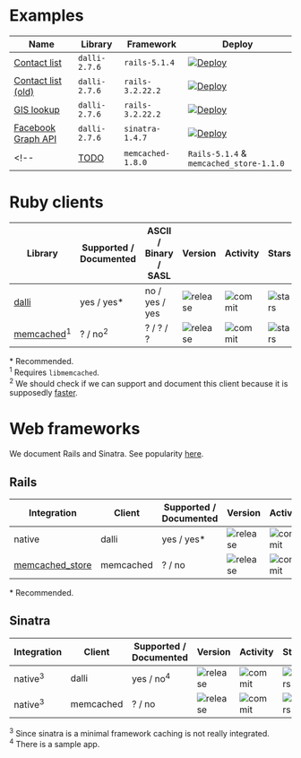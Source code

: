 # Examples

| Name | Library | Framework | Deploy |
| ---  | ---     | ---       | ---    |
| [Contact list](https://github.com/memcachier/examples-rails-heroku) | `dalli-2.7.6` | `rails-5.1.4` | [![Deploy](https://www.herokucdn.com/deploy/button.png)](https://heroku.com/deploy?template=http://github.com/memcachier/memcachier/examples-rails-heroku) |
| [Contact list (old)](https://github.com/memcachier/examples-rails3-heroku) | `dalli-2.7.6` | `rails-3.2.22.2` | [![Deploy](https://www.herokucdn.com/deploy/button.png)](https://heroku.com/deploy?template=http://github.com/memcachier/memcachier/examples-rails3-heroku) |
| [GIS lookup](https://github.com/memcachier/examples-rails) | `dalli-2.7.6` | `rails-3.2.22.2` | [![Deploy](https://www.herokucdn.com/deploy/button.png)](https://heroku.com/deploy?template=http://github.com/memcachier/memcachier/examples-rails) |
| [Facebook Graph API](https://github.com/memcachier/examples-sinatra) | `dalli-2.7.6` | `sinatra-1.4.7` | [![Deploy](https://www.herokucdn.com/deploy/button.png)](https://heroku.com/deploy?template=http://github.com/memcachier/memcachier/examples-sinatra) |
<!-- | [TODO](https://github.com/memcachier/examples-rails-memcached_store) | `memcached-1.8.0` | `Rails-5.1.4` & `memcached_store-1.1.0` | [![Deploy](https://www.herokucdn.com/deploy/button.png)](https://heroku.com/deploy?template=http://github.com/memcachier/examples-rails-memcached_store) | -->



# Ruby clients

| Library | Supported / Documented | ASCII / Binary / SASL | Version | Activity | Stars |
| ---     | ---                    | ---           | ---     | ---      | ---   |
| [dalli](https://github.com/petergoldstein/dalli) | yes / yes\* | no / yes / yes | ![release](https://img.shields.io/gem/v/dalli.svg?maxAge=3600) | ![commit](https://img.shields.io/github/last-commit/petergoldstein/dalli/master.svg?maxAge=3600) | ![stars](https://img.shields.io/github/stars/petergoldstein/dalli.svg?style=social&maxAge=3600) |
| [memcached](https://github.com/arthurnn/memcached)<sup>1</sup> | ? / no<sup>2</sup> | ? / ? / ? |  ![release](https://img.shields.io/gem/v/memcached.svg?maxAge=3600) | ![commit](https://img.shields.io/github/last-commit/arthurnn/memcached/master.svg?maxAge=3600) | ![stars](https://img.shields.io/github/stars/arthurnn/memcached.svg?style=social&maxAge=3600) |

\* Recommended.  
<sup>1</sup> Requires `libmemcached`.  
<sup>2</sup> We should check if we can support and document this client because
it is supposedly [faster](https://github.com/basecamp/memcached_bench).

# Web frameworks

We document Rails and Sinatra. See popularity
[here](http://www.timqian.com/star-history/#rails/rails&sinatra/sinatra).

## Rails

| Integration | Client | Supported / Documented | Version | Activity | Stars |
| ---               | ---    | ---                    | ---     | ---      | ---   |
| native | dalli | yes / yes* | ![release](https://img.shields.io/gem/v/rails.svg?maxAge=3600) | ![commit](https://img.shields.io/github/last-commit/rails/rails/master.svg?maxAge=3600) | ![stars](https://img.shields.io/github/stars/rails/rails.svg?style=social&maxAge=3600) |
| [memcached_store](https://github.com/Shopify/memcached_store) | memcached | ? / no | ![release](https://img.shields.io/gem/v/memcached_store.svg?maxAge=3600) | ![commit](https://img.shields.io/github/last-commit/Shopify/memcached_store/master.svg?maxAge=3600) | ![stars](https://img.shields.io/github/stars/Shopify/memcached_store.svg?style=social&maxAge=3600) |

\* Recommended.

## Sinatra

| Integration | Client | Supported / Documented | Version | Activity | Stars |
| ---                 | ---    | ---                    | ---     | ---      | ---   |
| native<sup>3</sup> | dalli | yes / no<sup>4</sup> | ![release](https://img.shields.io/gem/v/sinatra.svg?maxAge=3600) | ![commit](https://img.shields.io/github/last-commit/sinatra/sinatra/master.svg?maxAge=3600) | ![stars](https://img.shields.io/github/stars/sinatra/sinatra.svg?style=social&maxAge=3600) |
| native<sup>3</sup> | memcached | ? / no | ![release](https://img.shields.io/gem/v/sinatra.svg?maxAge=3600) | ![commit](https://img.shields.io/github/last-commit/sinatra/sinatra/master.svg?maxAge=3600) | ![stars](https://img.shields.io/github/stars/sinatra/sinatra.svg?style=social&maxAge=3600) |

<sup>3</sup> Since sinatra is a minimal framework caching is not really integrated.  
<sup>4</sup> There is a sample app.
